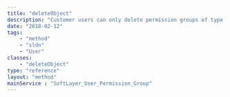 ```yaml
---
title: "deleteObject"
description: "Customer users can only delete permission groups of type NORMAL.  The SYSTEM type is reserved for internal use. The user who is creating the permission group must have the permission to manage users. "
date: "2018-02-12"
tags:
    - "method"
    - "sldn"
    - "User"
classes:
    - "deleteObject"
type: "reference"
layout: "method"
mainService : "SoftLayer_User_Permission_Group"
---
```


